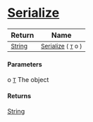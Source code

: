 # [Serialize](./NetCoreSerializationHelper-100664136.md)



| Return | Name | 
| --- | --- | 
| <sub>[String](https://docs.microsoft.com/en-us/dotnet/api/System.String)</sub>| <sub>[Serialize](./NetCoreSerializationHelper-100664136.md) ( [`T`](./NetCoreSerializationHelper-100664136.md) o )</sub>| <br>


#### Parameters
 o  [`T`](./NetCoreSerializationHelper-100664136.md)    The object
#### Returns
[String](https://docs.microsoft.com/en-us/dotnet/api/System.String)